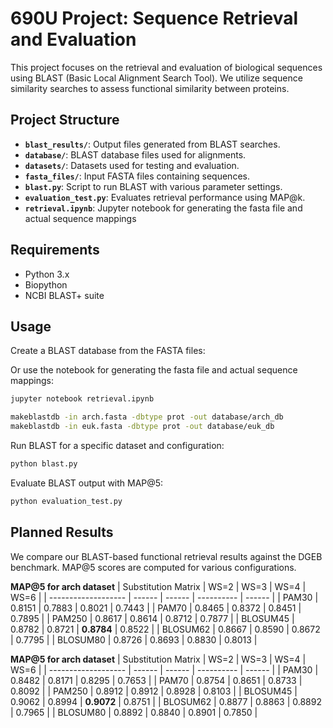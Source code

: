 # 690U Project: Sequence Retrieval and Evaluation

This project focuses on the retrieval and evaluation of biological sequences using BLAST (Basic Local Alignment Search Tool). We utilize sequence similarity searches to assess functional similarity between proteins.

## Project Structure

- **`blast_results/`**: Output files generated from BLAST searches.
- **`database/`**: BLAST database files used for alignments.
- **`datasets/`**: Datasets used for testing and evaluation.
- **`fasta_files/`**: Input FASTA files containing sequences.
- **`blast.py`**: Script to run BLAST with various parameter settings.
- **`evaluation_test.py`**: Evaluates retrieval performance using MAP@k.
- **`retrieval.ipynb`**: Jupyter notebook for generating the fasta file and actual sequence mappings

## Requirements

- Python 3.x
- Biopython
- NCBI BLAST+ suite

## Usage

Create a BLAST database from the FASTA files:

Or use the notebook for generating the fasta file and actual sequence mappings:
```bash
jupyter notebook retrieval.ipynb
```

```bash
makeblastdb -in arch.fasta -dbtype prot -out database/arch_db
makeblastdb -in euk.fasta -dbtype prot -out database/euk_db
```

Run BLAST for a specific dataset and configuration:
```bash
python blast.py
```

Evaluate BLAST output with MAP@5:
```bash
python evaluation_test.py
```



## Planned Results

We compare our BLAST-based functional retrieval results against the DGEB benchmark. MAP@5 scores are computed for various configurations.

**MAP@5 for arch dataset**
| Substitution Matrix | WS=2   | WS=3   | WS=4       | WS=6   |
| ------------------- | ------ | ------ | ---------- | ------ |
| PAM30               | 0.8151 | 0.7883 | 0.8021     | 0.7443 |
| PAM70               | 0.8465 | 0.8372 | 0.8451     | 0.7895 |
| PAM250              | 0.8617 | 0.8614 | 0.8712     | 0.7877 |
| BLOSUM45            | 0.8782 | 0.8721 | **0.8784** | 0.8522 |
| BLOSUM62            | 0.8667 | 0.8590 | 0.8672     | 0.7795 |
| BLOSUM80            | 0.8726 | 0.8693 | 0.8830     | 0.8013 |

**MAP@5 for arch dataset**
| Substitution Matrix | WS=2   | WS=3   | WS=4       | WS=6   |
| ------------------- | ------ | ------ | ---------- | ------ |
| PAM30               | 0.8482 | 0.8171 | 0.8295     | 0.7653 |
| PAM70               | 0.8754 | 0.8651 | 0.8733     | 0.8092 |
| PAM250              | 0.8912 | 0.8912 | 0.8928     | 0.8103 |
| BLOSUM45            | 0.9062 | 0.8994 | **0.9072** | 0.8751 |
| BLOSUM62            | 0.8877 | 0.8863 | 0.8892     | 0.7965 |
| BLOSUM80            | 0.8892 | 0.8840 | 0.8901     | 0.7850 |

